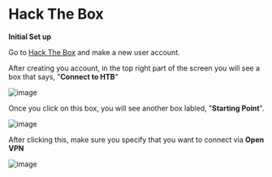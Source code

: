 # Hack The Box

**Initial Set up** 

Go to [Hack The Box](https://app.hackthebox.eu) and make a new user account.

After creating you account, in the top right part of the screen you will see a box that says, "**Connect to HTB**"

![image](https://user-images.githubusercontent.com/83109592/130575847-00636e63-bb0e-496c-aeff-edbe101f5620.png)

Once you click on this box, you will see another box labled, "**Starting Point**". 

![image](https://user-images.githubusercontent.com/83109592/130576015-d76fc383-e402-4a06-9811-918906043f5f.png)

After clicking this, make sure you specify that you want to connect via **Open VPN**

![image](https://user-images.githubusercontent.com/83109592/130576216-81d05d46-1f7b-46d6-bb44-f48edcd87f41.png)



